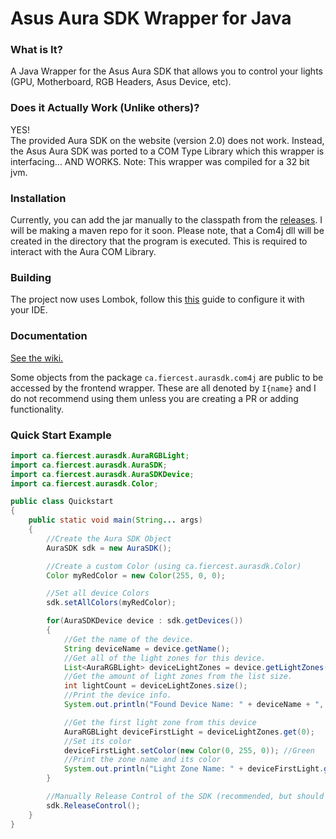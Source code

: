 Asus Aura SDK Wrapper for Java
===
### What is It?

A Java Wrapper for the Asus Aura SDK that allows you to control your lights (GPU, Motherboard, RGB Headers, Asus Device, etc).

### Does it Actually Work (Unlike others)?

YES! <br>
The provided Aura SDK on the website (version 2.0) does not work.
Instead, the Asus Aura SDK was ported to a COM Type Library which this wrapper is interfacing... AND WORKS. Note: This wrapper was compiled for a 32 bit jvm.

### Installation
Currently, you can add the jar manually to the classpath from the [releases](https://github.com/FiercestT/aura-sdk-java/releases). I will be making a maven repo for it soon.
Please note, that a Com4j dll will be created in the directory that the program is executed. This is required to interact with the Aura COM Library.

### Building
The project now uses Lombok, follow this [this](https://www.baeldung.com/lombok-ide) guide to configure it with your IDE.

### Documentation

[See the wiki.](https://github.com/FiercestT/aura-sdk-java/wiki)

Some objects from the package `ca.fiercest.aurasdk.com4j` are public to be accessed by the frontend wrapper. These are all denoted by `I{name}`
and I do not recommend using them unless you are creating a PR or adding functionality.

### Quick Start Example
```java
import ca.fiercest.aurasdk.AuraRGBLight;
import ca.fiercest.aurasdk.AuraSDK;
import ca.fiercest.aurasdk.AuraSDKDevice;
import ca.fiercest.aurasdk.Color;

public class Quickstart
{
    public static void main(String... args)
    {
        //Create the Aura SDK Object
        AuraSDK sdk = new AuraSDK();

        //Create a custom Color (using ca.fiercest.aurasdk.Color)
        Color myRedColor = new Color(255, 0, 0);

        //Set all device Colors
        sdk.setAllColors(myRedColor);

        for(AuraSDKDevice device : sdk.getDevices())
        {
            //Get the name of the device.
            String deviceName = device.getName();
            //Get all of the light zones for this device.
            List<AuraRGBLight> deviceLightZones = device.getLightZones();
            //Get the amount of light zones from the list size.
            int lightCount = deviceLightZones.size();
            //Print the device info.
            System.out.println("Found Device Name: " + deviceName + ", Light Zones: " + lightCount);

            //Get the first light zone from this device
            AuraRGBLight deviceFirstLight = deviceLightZones.get(0);
            //Set its color
            deviceFirstLight.setColor(new Color(0, 255, 0)); //Green
            //Print the zone name and its color
            System.out.println("Light Zone Name: " + deviceFirstLight.getName() + ", Zone Color: " + deviceFirstLight.getColor());
        }

        //Manually Release Control of the SDK (recommended, but should automatically invoke on shutdown if not done manually).
        sdk.ReleaseControl();
    }
}